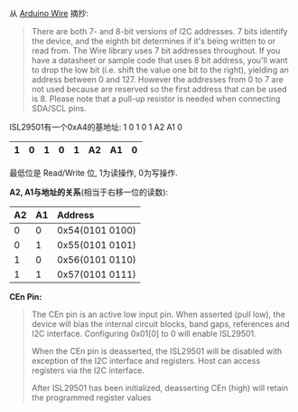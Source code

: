从 [Arduino Wire](https://www.arduino.cc/en/reference/wire) 摘抄:

> There are both 7- and 8-bit versions of I2C addresses. 7 bits identify the device, and the eighth bit determines if it's being written to or read from. The Wire library uses 7 bit addresses throughout. If you have a datasheet or sample code that uses 8 bit address, you'll want to drop the low bit \(i.e. shift the value one bit to the right\), yielding an address between 0 and 127. However the addresses from 0 to 7 are not used because are reserved so the first address that can be used is 8. Please note that a pull-up resistor is needed when connecting SDA/SCL pins.

ISL29501有一个0xA4的基地址: 1 0 1 0 1 A2 A1 0

| 1 | 0 | 1 | 0 | 1 | A2 | A1 | 0 |
| :--- | :--- | :--- | :--- | :--- | :--- | :--- | :--- |


最低位是 Read/Write 位, 1为读操作, 0为写操作.

**A2, A1与地址的关系**\(相当于右移一位的读数\):

| A2 | A1 | Address |
| :--- | :--- | :--- |
| 0 | 0 | 0x54\(0101 0100\) |
| 0 | 1 | 0x55\(0101 0101\) |
| 1 | 0 | 0x56\(0101 0110\) |
| 1 | 1 | 0x57\(0101 0111\) |

**CEn Pin:**

> The CEn pin is an active low input pin. When asserted \(pull low\), the device will bias the internal circuit blocks, band gaps, references and I2C interface. Configuring 0x01\[0\] to 0 will enable ISL29501.
>
> When the CEn pin is deasserted, the ISL29501 will be disabled with exception of the I2C interface and registers. Host can access registers via the I2C interface.
>
> After ISL29501 has been initialized, deasserting CEn \(high\) will retain the programmed register values



